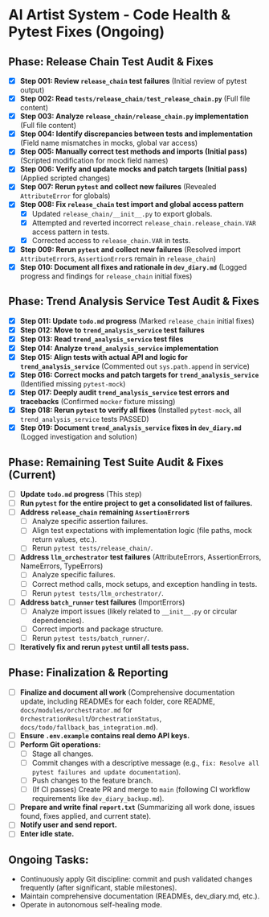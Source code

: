 # AI Artist System - Code Health & Pytest Fixes (Ongoing)

## Phase: Release Chain Test Audit & Fixes

- [X] **Step 001: Review `release_chain` test failures** (Initial review of pytest output)
- [X] **Step 002: Read `tests/release_chain/test_release_chain.py`** (Full file content)
- [X] **Step 003: Analyze `release_chain/release_chain.py` implementation** (Full file content)
- [X] **Step 004: Identify discrepancies between tests and implementation** (Field name mismatches in mocks, global var access)
- [X] **Step 005: Manually correct test methods and imports (Initial pass)** (Scripted modification for mock field names)
- [X] **Step 006: Verify and update mocks and patch targets (Initial pass)** (Applied scripted changes)
- [X] **Step 007: Rerun `pytest` and collect new failures** (Revealed `AttributeError` for globals)
- [X] **Step 008: Fix `release_chain` test import and global access pattern**
    - [X] Updated `release_chain/__init__.py` to export globals.
    - [X] Attempted and reverted incorrect `release_chain.release_chain.VAR` access pattern in tests.
    - [X] Corrected access to `release_chain.VAR` in tests.
- [X] **Step 009: Rerun `pytest` and collect new failures** (Resolved import `AttributeError`s, `AssertionError`s remain in `release_chain`)
- [X] **Step 010: Document all fixes and rationale in `dev_diary.md`** (Logged progress and findings for `release_chain` initial fixes)

## Phase: Trend Analysis Service Test Audit & Fixes

- [X] **Step 011: Update `todo.md` progress** (Marked `release_chain` initial fixes)
- [X] **Step 012: Move to `trend_analysis_service` test failures**
- [X] **Step 013: Read `trend_analysis_service` test files**
- [X] **Step 014: Analyze `trend_analysis_service` implementation**
- [X] **Step 015: Align tests with actual API and logic for `trend_analysis_service`** (Commented out `sys.path.append` in service)
- [X] **Step 016: Correct mocks and patch targets for `trend_analysis_service`** (Identified missing `pytest-mock`)
- [X] **Step 017: Deeply audit `trend_analysis_service` test errors and tracebacks** (Confirmed `mocker` fixture missing)
- [X] **Step 018: Rerun `pytest` to verify all fixes** (Installed `pytest-mock`, all `trend_analysis_service` tests PASSED)
- [X] **Step 019: Document `trend_analysis_service` fixes in `dev_diary.md`** (Logged investigation and solution)

## Phase: Remaining Test Suite Audit & Fixes (Current)

- [ ] **Update `todo.md` progress** (This step)
- [ ] **Run `pytest` for the entire project to get a consolidated list of failures.**
- [ ] **Address `release_chain` remaining `AssertionError`s**
    - [ ] Analyze specific assertion failures.
    - [ ] Align test expectations with implementation logic (file paths, mock return values, etc.).
    - [ ] Rerun `pytest tests/release_chain/`.
- [ ] **Address `llm_orchestrator` test failures** (AttributeErrors, AssertionErrors, NameErrors, TypeErrors)
    - [ ] Analyze specific failures.
    - [ ] Correct method calls, mock setups, and exception handling in tests.
    - [ ] Rerun `pytest tests/llm_orchestrator/`.
- [ ] **Address `batch_runner` test failures** (ImportErrors)
    - [ ] Analyze import issues (likely related to `__init__.py` or circular dependencies).
    - [ ] Correct imports and package structure.
    - [ ] Rerun `pytest tests/batch_runner/`.
- [ ] **Iteratively fix and rerun `pytest` until all tests pass.**

## Phase: Finalization & Reporting

- [ ] **Finalize and document all work** (Comprehensive documentation update, including READMEs for each folder, core README, `docs/modules/orchestrator.md` for `OrchestrationResult`/`OrchestrationStatus`, `docs/todo/fallback_bas_integration.md`).
- [ ] **Ensure `.env.example` contains real demo API keys.**
- [ ] **Perform Git operations:**
    - [ ] Stage all changes.
    - [ ] Commit changes with a descriptive message (e.g., `fix: Resolve all pytest failures and update documentation`).
    - [ ] Push changes to the feature branch.
    - [ ] (If CI passes) Create PR and merge to `main` (following CI workflow requirements like `dev_diary_backup.md`).
- [ ] **Prepare and write final `report.txt`** (Summarizing all work done, issues found, fixes applied, and current state).
- [ ] **Notify user and send report.**
- [ ] **Enter idle state.**

## Ongoing Tasks:
- Continuously apply Git discipline: commit and push validated changes frequently (after significant, stable milestones).
- Maintain comprehensive documentation (READMEs, dev_diary.md, etc.).
- Operate in autonomous self-healing mode.

